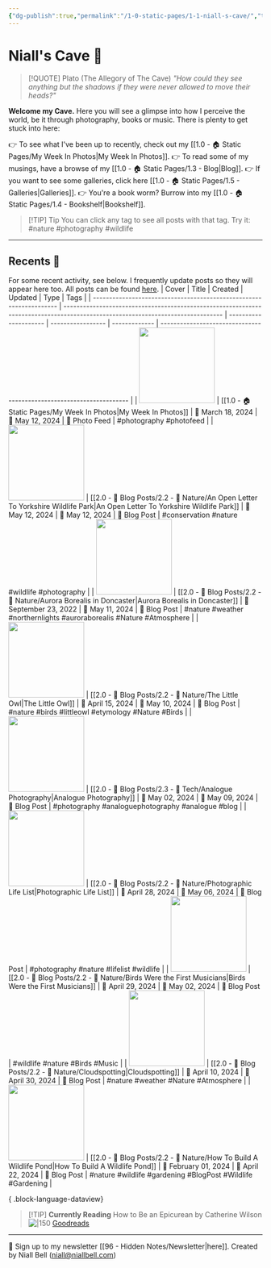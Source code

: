 ```yaml
---
{"dg-publish":true,"permalink":"/1-0-static-pages/1-1-niall-s-cave/","title":"🦇 The Cave","contentClasses":"cards cards-cols-3 cards-cover cards-cover-no-border cards-title-hide-icons","tags":["gardenEntry"],"noteIcon":null,"created":"2024-04-07T21:59:11.083+01:00","updated":"2024-05-15T23:29:34.186+01:00"}
---
```


# Niall's Cave 🦇 

> [!QUOTE] Plato (The Allegory of The Cave)
> *"How could they see anything but the shadows if they were never allowed to move their heads?"*

**Welcome my Cave.** Here you will see a glimpse into how I perceive the world, be it through photography, books or music. There is plenty to get stuck into here:

👉 To see what I've been up to recently, check out my [[1.0 - 🏠 Static Pages/My Week In Photos\|My Week In Photos]].
👉 To read some of my musings, have a browse of my [[1.0 - 🏠 Static Pages/1.3 - Blog\|Blog]].
👉 If you want to see some galleries, click here [[1.0 - 🏠 Static Pages/1.5 - Galleries\|Galleries]].
👉 You're a book worm? Burrow into my [[1.0 - 🏠 Static Pages/1.4 - Bookshelf\|Bookshelf]].

>[!TIP] Tip
>You can click any tag to see all posts with that tag. Try it: #nature #photography #wildlife

---

## Recents 📝

For some recent activity, see below. I frequently update posts so they will appear here too. All posts can be found [here](https://niallbell.com/blog).
| Cover                                                               | Title                                                                                                                           | Created               | Updated           | Type          | Tags                                                                 |
| ------------------------------------------------------------------- | ------------------------------------------------------------------------------------------------------------------------------- | --------------------- | ----------------- | ------------- | -------------------------------------------------------------------- |
| <img src='https://i.imgur.com/DJutCGg.jpeg' style='height:150px;'/> | [[1.0 - 🏠 Static Pages/My Week In Photos\|My Week In Photos]]                                                               | 📅 March 18, 2024     | 🔄 May 12, 2024   | 💭 Photo Feed | #photography #photofeed                                              |
| <img src='https://i.imgur.com/1pQK9Zn.jpeg' style='height:150px;'/> | [[2.0 - 📝 Blog Posts/2.2 - 🌱 Nature/An Open Letter To Yorkshire Wildlife Park\|An Open Letter To Yorkshire Wildlife Park]] | 📅 May 12, 2024       | 🔄 May 12, 2024   | 💭 Blog Post  | #conservation #nature #wildlife #photography                         |
| <img src='https://i.imgur.com/9DONEvA.jpeg' style='height:150px;'/> | [[2.0 - 📝 Blog Posts/2.2 - 🌱 Nature/Aurora Borealis in Doncaster\|Aurora Borealis in Doncaster]]                           | 📅 September 23, 2022 | 🔄 May 11, 2024   | 💭 Blog Post  | #nature #weather #northernlights #auroraborealis #Nature #Atmosphere |
| <img src='https://i.imgur.com/4TOgr4b.jpeg' style='height:150px;'/> | [[2.0 - 📝 Blog Posts/2.2 - 🌱 Nature/The Little Owl\|The Little Owl]]                                                       | 📅 April 15, 2024     | 🔄 May 10, 2024   | 💭 Blog Post  | #nature #birds #littleowl #etymology #Nature #Birds                  |
| <img src='https://i.imgur.com/9wUq3cS.jpg' style='height:150px;'/>  | [[2.0 - 📝 Blog Posts/2.3 - 💾 Tech/Analogue Photography\|Analogue Photography]]                                             | 📅 May 02, 2024       | 🔄 May 09, 2024   | 💭 Blog Post  | #photography #analoguephotography #analogue #blog                    |
| <img src='https://i.imgur.com/7VfFNPl.jpeg' style='height:150px;'/> | [[2.0 - 📝 Blog Posts/2.2 - 🌱 Nature/Photographic Life List\|Photographic Life List]]                                       | 📅 April 28, 2024     | 🔄 May 06, 2024   | 💭 Blog Post  | #photography #nature #lifelist #wildlife                             |
| <img src='https://i.imgur.com/rLYIZA3.jpeg' style='height:150px;'/> | [[2.0 - 📝 Blog Posts/2.2 - 🌱 Nature/Birds Were the First Musicians\|Birds Were the First Musicians]]                       | 📅 April 29, 2024     | 🔄 May 02, 2024   | 💭 Blog Post  | #wildlife #nature #Birds #Music                                      |
| <img src='https://i.imgur.com/EyV94Ox.jpeg' style='height:150px;'/> | [[2.0 - 📝 Blog Posts/2.2 - 🌱 Nature/Cloudspotting\|Cloudspotting]]                                                         | 📅 April 10, 2024     | 🔄 April 30, 2024 | 💭 Blog Post  | #nature #weather #Nature #Atmosphere                                 |
| <img src='https://i.imgur.com/KSajmT4.jpeg' style='height:150px;'/> | [[2.0 - 📝 Blog Posts/2.2 - 🌱 Nature/How To Build A Wildlife Pond\|How To Build A Wildlife Pond]]                           | 📅 February 01, 2024  | 🔄 April 22, 2024 | 💭 Blog Post  | #nature #wildlife #gardening #BlogPost #Wildlife #Gardening          |

{ .block-language-dataview}

>[!TIP] **Currently Reading**
>How to Be an Epicurean by Catherine Wilson
>![|150](https://images-na.ssl-images-amazon.com/images/S/compressed.photo.goodreads.com/books/1550705869i/43886051.jpg)
>[Goodreads](https://www.goodreads.com/user/show/138481589-niall-bell)


---
📧 Sign up to my newsletter [[96 - Hidden Notes/Newsletter\|here]].
Created by Niall Bell (niall@niallbell.com)


